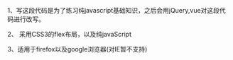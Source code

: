1、写这段代码是为了练习纯javascript基础知识，之后会用jQuery,vue对这段代码进行改写。

2、 采用CSS3的flex布局，以及纯javaScript

3、适用于firefox以及google浏览器(对IE暂不支持)

